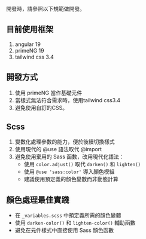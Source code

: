 開發時，請參照以下規範做開發。

## 目前使用框架
1. angular 19
2. primeNG 19 
3. tailwind css 3.4

## 開發方式

1. 使用 primeNG 當作基礎元件
2. 當樣式無法符合需求時，使用tailwind css3.4
3. 避免使用自訂的CSS。

## Scss

1. 變數化處理參數的能力，便於後續切換樣式
2. 使用現代的 @use 語法取代 @import
3. 避免使用棄用的 Sass 函數，改用現代化語法：
   - 使用 `color.adjust()` 取代 `darken()` 和 `lighten()`
   - 使用 `@use 'sass:color'` 導入顏色模組
   - 建議使用預定義的顏色變數而非動態計算

## 顏色處理最佳實踐

- 在 `_variables.scss` 中預定義所需的顏色變體
- 使用 `darken-color()` 和 `lighten-color()` 輔助函數
- 避免在元件樣式中直接使用 Sass 顏色函數
